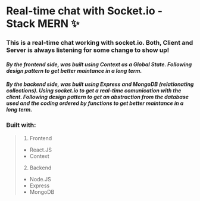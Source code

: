 # Real-time chat with Socket.io - Stack MERN ✨

### This is a real-time chat working with socket.io. Both, Client and Server is always listening for some change to show up!

#### *By the frontend side, was built using Context as a Global State. Following design pattern to get better maintance in a long term.*
#### *By the backend side, was built using Express and MongoDB (relationating collections). Using socket.io to get a real-time comunication with the client. Following design pattern to get an abstraction from the database used and the coding ordered by functions to get better maintance in a long term.*

### Built with:

> 1. Frontend
>   - React.JS
>   - Context
> 2. Backend
>   - Node.JS
>   - Express
>   - MongoDB
